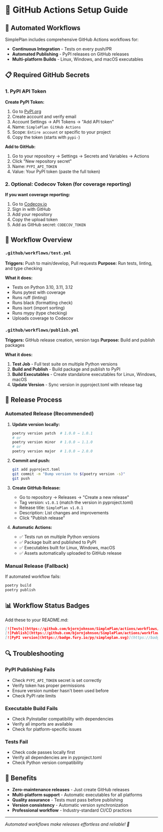# 🔧 GitHub Actions Setup Guide

## 🚀 **Automated Workflows**

SimplePlan includes comprehensive GitHub Actions workflows for:

- **Continuous Integration** - Tests on every push/PR
- **Automated Publishing** - PyPI releases on GitHub releases
- **Multi-platform Builds** - Linux, Windows, and macOS executables

## 📋 **Required GitHub Secrets**

### **1. PyPI API Token**

**Create PyPI Token:**
1. Go to [PyPI.org](https://pypi.org/account/register/)
2. Create account and verify email
3. Account Settings → API Tokens → "Add API token"
4. Name: `SimplePlan GitHub Actions`
5. Scope: `Entire account` or specific to your project
6. Copy the token (starts with `pypi-`)

**Add to GitHub:**
1. Go to your repository → Settings → Secrets and Variables → Actions
2. Click "New repository secret"
3. Name: `PYPI_API_TOKEN`
4. Value: Your PyPI token (paste the full token)

### **2. Optional: Codecov Token (for coverage reporting)**

**If you want coverage reporting:**
1. Go to [Codecov.io](https://codecov.io)
2. Sign in with GitHub
3. Add your repository
4. Copy the upload token
5. Add as GitHub secret: `CODECOV_TOKEN`

## 🔄 **Workflow Overview**

### **`.github/workflows/test.yml`**
**Triggers:** Push to main/develop, Pull requests
**Purpose:** Run tests, linting, and type checking

**What it does:**
- Tests on Python 3.10, 3.11, 3.12
- Runs pytest with coverage
- Runs ruff (linting)
- Runs black (formatting check)
- Runs isort (import sorting)
- Runs mypy (type checking)
- Uploads coverage to Codecov

### **`.github/workflows/publish.yml`**
**Triggers:** GitHub release creation, version tags
**Purpose:** Build and publish packages

**What it does:**
1. **Test Job** - Full test suite on multiple Python versions
2. **Build and Publish** - Build package and publish to PyPI
3. **Build Executables** - Create standalone executables for Linux, Windows, macOS
4. **Update Version** - Sync version in pyproject.toml with release tag

## 🎯 **Release Process**

### **Automated Release (Recommended)**

1. **Update version locally:**
   ```bash
   poetry version patch  # 1.0.0 → 1.0.1
   # or
   poetry version minor  # 1.0.0 → 1.1.0
   # or
   poetry version major  # 1.0.0 → 2.0.0
   ```

2. **Commit and push:**
   ```bash
   git add pyproject.toml
   git commit -m "Bump version to $(poetry version -s)"
   git push
   ```

3. **Create GitHub Release:**
   - Go to repository → Releases → "Create a new release"
   - Tag version: `v1.0.1` (match the version in pyproject.toml)
   - Release title: `SimplePlan v1.0.1`
   - Description: List changes and improvements
   - Click "Publish release"

4. **Automatic Actions:**
   - ✅ Tests run on multiple Python versions
   - ✅ Package built and published to PyPI
   - ✅ Executables built for Linux, Windows, macOS
   - ✅ Assets automatically uploaded to GitHub release

### **Manual Release (Fallback)**

If automated workflow fails:
```bash
poetry build
poetry publish
```

## 📊 **Workflow Status Badges**

Add these to your README.md:

```markdown
[![Tests](https://github.com/bjornjohnson/SimplePlan/actions/workflows/test.yml/badge.svg)](https://github.com/bjornjohnson/SimplePlan/actions/workflows/test.yml)
[![Publish](https://github.com/bjornjohnson/SimplePlan/actions/workflows/publish.yml/badge.svg)](https://github.com/bjornjohnson/SimplePlan/actions/workflows/publish.yml)
[![PyPI version](https://badge.fury.io/py/simpleplan.svg)](https://badge.fury.io/py/simpleplan)
```

## 🔍 **Troubleshooting**

### **PyPI Publishing Fails**
- Check `PYPI_API_TOKEN` secret is set correctly
- Verify token has proper permissions
- Ensure version number hasn't been used before
- Check PyPI rate limits

### **Executable Build Fails**
- Check PyInstaller compatibility with dependencies
- Verify all imports are available
- Check for platform-specific issues

### **Tests Fail**
- Check code passes locally first
- Verify all dependencies are in pyproject.toml
- Check Python version compatibility

## 🎉 **Benefits**

- **Zero-maintenance releases** - Just create GitHub releases
- **Multi-platform support** - Automatic executables for all platforms
- **Quality assurance** - Tests must pass before publishing
- **Version consistency** - Automatic version synchronization
- **Professional workflow** - Industry-standard CI/CD practices

---

*Automated workflows make releases effortless and reliable! 🚀* 
